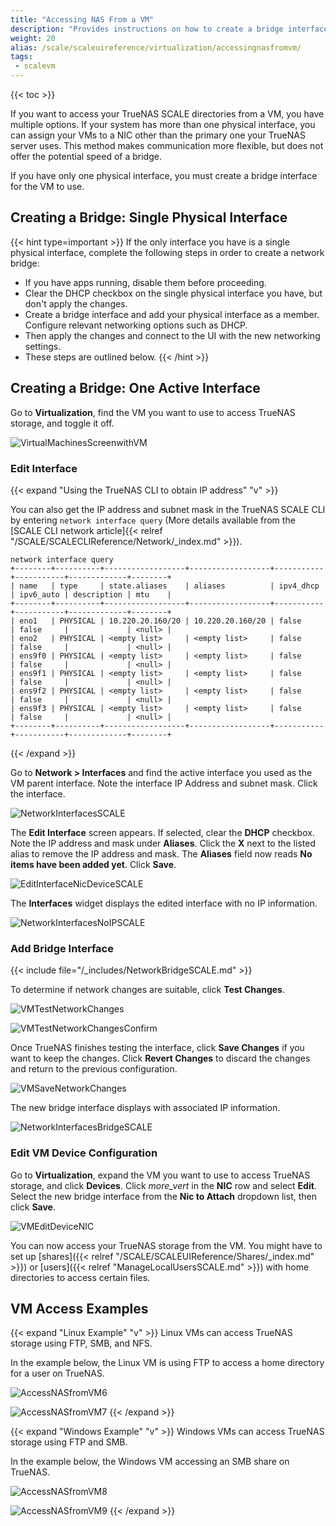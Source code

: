 ```yaml
---
title: "Accessing NAS From a VM"
description: "Provides instructions on how to create a bridge interface for the VM and provides Linux and Windows examples."
weight: 20
alias: /scale/scaleuireference/virtualization/accessingnasfromvm/
tags:
 - scalevm
---
```


{{< toc >}}

If you want to access your TrueNAS SCALE directories from a VM, you have multiple options. If your system has more than one physical interface, you can assign your VMs to a NIC other than the primary one your TrueNAS server uses. This method makes communication more flexible, but does not offer the potential speed of a bridge.

If you have only one physical interface, you must create a bridge interface for the VM to use.

## Creating a Bridge: Single Physical Interface

{{< hint type=important >}}
If the only interface you have is a single physical interface, complete the following steps in order to create a network bridge:
* If you have apps running, disable them before proceeding.
* Clear the DHCP checkbox on the single physical interface you have, but don't apply the changes.
* Create a bridge interface and add your physical interface as a member. Configure relevant networking options such as DHCP.
* Then apply the changes and connect to the UI with the new networking settings.
* These steps are outlined below.
{{< /hint >}}

## Creating a Bridge: One Active Interface

Go to **Virtualization**, find the VM you want to use to access TrueNAS storage, and toggle it off.

![VirtualMachinesScreenwithVM](/images/SCALE/Virtualization/VirtualMachinesScreenwithVM.png "Virtual Machine Screen")

### Edit Interface

{{< expand "Using the TrueNAS CLI to obtain IP address" "v" >}}

You can also get the IP address and subnet mask in the TrueNAS SCALE CLI by entering `network interface query` (More details available from the [SCALE CLI network article]{{< relref "/SCALE/SCALECLIReference/Network/_index.md" >}}).

```
network interface query
+--------+----------+------------------+------------------+-----------+-----------+-------------+--------+
| name   | type     | state.aliases    | aliases          | ipv4_dhcp | ipv6_auto | description | mtu    |
+--------+----------+------------------+------------------+-----------+-----------+-------------+--------+
| eno1   | PHYSICAL | 10.220.20.160/20 | 10.220.20.160/20 | false     | false     |             | <null> |
| eno2   | PHYSICAL | <empty list>     | <empty list>     | false     | false     |             | <null> |
| ens9f0 | PHYSICAL | <empty list>     | <empty list>     | false     | false     |             | <null> |
| ens9f1 | PHYSICAL | <empty list>     | <empty list>     | false     | false     |             | <null> |
| ens9f2 | PHYSICAL | <empty list>     | <empty list>     | false     | false     |             | <null> |
| ens9f3 | PHYSICAL | <empty list>     | <empty list>     | false     | false     |             | <null> |
+--------+----------+------------------+------------------+-----------+-----------+-------------+--------+
```
{{< /expand >}}

Go to **Network > Interfaces** and find the active interface you used as the VM parent interface. Note the interface IP Address and subnet mask.
Click the interface.

![NetworkInterfacesSCALE](/images/SCALE/Network/NetworkInterfacesSCALE.png "Network Interfaces SCALE")

The **Edit Interface** screen appears. If selected, clear the **DHCP** checkbox. Note the IP address and mask under **Aliases**. Click the **X** next to the listed alias to remove the IP address and mask. The **Aliases** field now reads **No items have been added yet**. Click **Save**.

![EditInterfaceNicDeviceSCALE](/images/SCALE/Network/EditInterfaceNicDeviceSCALE.png "Edit Network Interface SCALE")

The **Interfaces** widget displays the edited interface with no IP information.

![NetworkInterfacesNoIPSCALE](/images/SCALE/Network/NetworkInterfacesNoIPSCALE.png "Network Interface Widget")

### Add Bridge Interface

{{< include file="/_includes/NetworkBridgeSCALE.md" >}}

To determine if network changes are suitable, click **Test Changes**.

![VMTestNetworkChanges](/images/SCALE/Virtualization/VMTestNetworkChanges.png "Test Network Changes")

![VMTestNetworkChangesConfirm](/images/SCALE/Virtualization/VMTestNetworkChangesConfirm.png "Confirm Network Changes")

Once TrueNAS finishes testing the interface, click **Save Changes** if you want to keep the changes. Click **Revert Changes** to discard the changes and return to the previous configuration.

![VMSaveNetworkChanges](/images/SCALE/Virtualization/VMSaveNetworkChanges.png "Save Network Changes")

The new bridge interface displays with associated IP information.

![NetworkInterfacesBridgeSCALE](/images/SCALE/Network/NetworkInterfacesBridgeSCALE.png "Network Interfaces with Bridge")

### Edit VM Device Configuration

Go to **Virtualization**, expand the VM you want to use to access TrueNAS storage, and click **Devices**. Click <i class="material-icons" aria-hidden="true" title="System Update">more_vert</i> in the **NIC** row and select **Edit**.
Select the new bridge interface from the **Nic to Attach** dropdown list, then click **Save**.

![VMEditDeviceNIC](/images/SCALE/Virtualization/VMEditDeviceNIC.png "VM Edit NIC Device")

You can now access your TrueNAS storage from the VM. You might have to set up [shares]({{< relref "/SCALE/SCALEUIReference/Shares/_index.md" >}}) or [users]({{< relref "ManageLocalUsersSCALE.md" >}}) with home directories to access certain files.

## VM Access Examples

{{< expand "Linux Example" "v" >}}
Linux VMs can access TrueNAS storage using FTP, SMB, and NFS.

In the example below, the Linux VM is using FTP to access a home directory for a user on TrueNAS.

![AccessNASfromVM6](/images/SCALE/AccessNASfromVM6.png "Connecting to FTP Path")

![AccessNASfromVM7](/images/SCALE/AccessNASfromVM7.png "FTP Home Directory")
{{< /expand >}}

{{< expand "Windows Example" "v" >}}
Windows VMs can access TrueNAS storage using FTP and SMB.

In the example below, the Windows VM accessing an SMB share on TrueNAS.

![AccessNASfromVM8](/images/SCALE/AccessNASfromVM8.png "Enter SMB Share Path")

![AccessNASfromVM9](/images/SCALE/AccessNASfromVM9.png "SMB Share")
{{< /expand >}}

